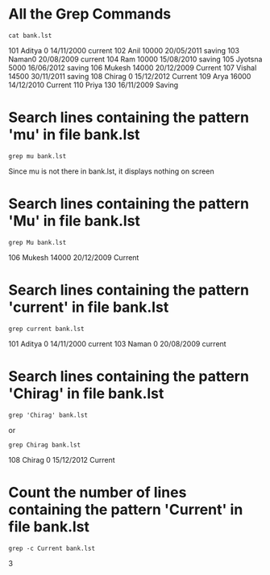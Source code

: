 # All the Grep Commands

```
cat bank.lst
```
101 Aditya 0 14/11/2000 current
102 Anil 10000 20/05/2011 saving
103 Naman0 20/08/2009 current
104 Ram 10000 15/08/2010 saving
105 Jyotsna 5000 16/06/2012 saving
106 Mukesh 14000 20/12/2009 Current
107 Vishal 14500 30/11/2011 saving
108 Chirag 0 15/12/2012 Current
109 Arya 16000 14/12/2010 Current
110 Priya 130 16/11/2009 Saving

# Search lines containing the pattern 'mu' in file bank.lst
```
grep mu bank.lst
```
Since mu is not there in bank.lst, it displays nothing on screen

# Search lines containing the pattern 'Mu' in file bank.lst
```
grep Mu bank.lst
```
106 Mukesh 14000 20/12/2009 Current

# Search lines containing the pattern 'current' in file bank.lst
```
grep current bank.lst
```
101 Aditya 0 14/11/2000 current
103 Naman 0 20/08/2009 current

# Search lines containing the pattern 'Chirag' in file bank.lst
```
grep 'Chirag' bank.lst
```
or
```
grep Chirag bank.lst
```
108 Chirag 0 15/12/2012 Current

# Count the number of lines containing the pattern 'Current' in file bank.lst
```
grep -c Current bank.lst
```
3












